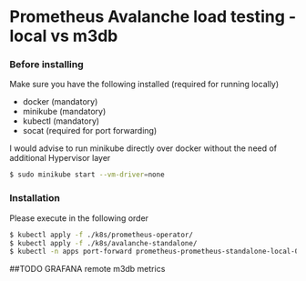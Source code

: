 # Prometheus Avalanche load testing - local vs m3db

### Before installing

Make sure you have the following installed (required for running locally)

* docker (mandatory)
* minikube (mandatory)
* kubectl (mandatory)
* socat (required for port forwarding)

I would advise to run minikube directly over docker without the need of additional Hypervisor layer
```sh
$ sudo minikube start --vm-driver=none
```


### Installation

Please execute in the following order

```sh
$ kubectl apply -f ./k8s/prometheus-operator/
$ kubectl apply -f ./k8s/avalanche-standalone/
$ kubectl -n apps port-forward prometheus-prometheus-standalone-local-0 9090
```
##TODO GRAFANA remote m3db metrics
